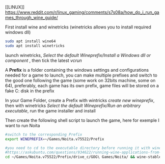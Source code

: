 [[LINUX]]
https://www.reddit.com/r/linux_gaming/comments/s7s08a/how_do_i_run_games_through_wine_guide/

First install wine and winetricks (winetricks allows you to install required windows dll)

```bash
sudo apt install wine64
sudo apt install winetricks
```

launch winetricks, *Select the default Wineprefix/Install a Windows dll or component* , then tick the latest *vcrun*

A **Prefix** is a folder containing the windows settings and configurations needed for a game to launch, you can make multiple prefixes and switch to the good one following the game (some work on 32bits machine, some on 64), preferably, each game has its own prefix, game files will be stored on a fake C: disk in the prefix

In your Game Folder, create a Prefix with wintricks *create new wineprefix*, then with winetricks *Select the default Wineprefix/Run an arbitrary executable*, run the game installer and install

Then create the following shell script to launch the game, here for exemple I want to run Noita

```bash
#switch to the corresponding Prefix
export WINEPREFIX=~/Games/Noita.v75522/Prefix

#you need to cd to the executable directory before running it with wine
#https://askubuntu.com/questions/934622/running-wine-applications-from-different-terminal-paths-yield-different-results
cd ~/Games/Noita.v75522/Prefix/drive_c/GOG\ Games/Noita/ && wine-stable noita.exe

```